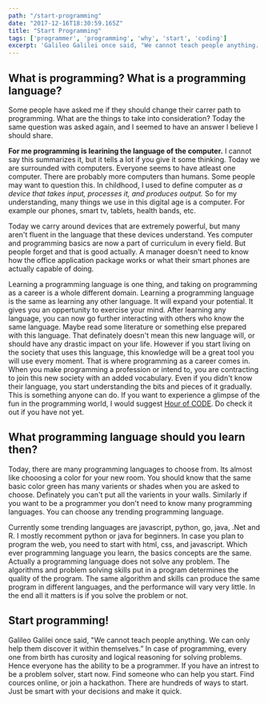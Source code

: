 ```yaml
---
path: "/start-programming"
date: "2017-12-16T18:30:59.165Z"
title: "Start Programming"
tags: ['programmer', 'programming', 'why', 'start', 'coding']
excerpt: 'Galileo Galilei once said, "We cannot teach people anything. We can only help them discover it within themselves.”'
---
```


## What is programming? What is a programming language?

Some people have asked me if they should change their carrer path to programming. What are the things to take into consideration? Today the same question was asked again, and I seemed to have an answer I believe I should share.

**For me programming is learining the language of the computer.** I cannot say this summarizes it, but it tells a lot if you give it some thinking. Today we are surrounded with computers. Everyone seems to have atleast one computer. There are probably more computers than humans. Some people may want to question this. In childhood, I used to define computer as _a device that takes input, processes it, and produces output._ So for my understanding, many things we use in this digital age is a computer. For example our phones, smart tv, tablets, health bands, etc.

Today we carry around devices that are extremely powerful, but many aren't fluent in the language that these devices understand. Yes computer and programming basics are now a part of curriculum in every field. But people forget and that is good actually. A manager doesn't need to know how the office application package works or what their smart phones are actually capable of doing.

Learning a programming language is one thing, and taking on programming as a career is a whole different domain. Learning a programming language is the same as learning any other language. It will expand your potential. It gives you an oppertunity to exercise your mind. After learning any language, you can now go further interacting with others who know the same language. Maybe read some literature or something else prepared with this language. That definately doesn't mean this new language will, or should have any drastic impact on your life. However if you start living on the society that uses this language, this knowledge will be a great tool you will use every moment. That is where programming as a career comes in. When you make programming a profession or intend to, you are contracting to join this new society with an added vocabulary. Even if you didn't know their language, you start understanding the bits and pieces of it gradually. This is something anyone can do. If you want to experience a glimpse of the fun in the programming world, I would suggest [Hour of CODE](https://hourofcode.com/ "Hour of code"). Do check it out if you have not yet.

## What programming language should you learn then?

Today, there are many programming languages to choose from. Its almost like chooosing a color for your new room. You should know that the same basic color green has many varients or shades when you are asked to choose. Definately you can't put all the varients in your walls. Similarly if you want to be a programmer you don't need to know many programming languages. You can choose any trending programming language.

Currently some trending languages are javascript, python, go, java, .Net and R. I mostly recomment python or java for beginners. In case you plan to program the web, you need to start with html, css, and javascript. Which ever programming language you learn, the basics concepts are the same. Actually a programming language does not solve any problem. The algorithms and problem solving skills put in a program determines the quality of the program. The same algorithm and skills can produce the same program in different languages, and the performance will vary very little. In the end all it matters is if you solve the problem or not.

## Start programming!

Galileo Galilei once said, "We cannot teach people anything. We can only help them discover it within themselves.” In case of programming, every one from birth has curosity and logical reasoning for solving problems. Hence everyone has the ability to be a programmer. If you have an intrest to be a problem solver, start now. Find someone who can help you start. Find cources online, or join a hackathon. There are hundreds of ways to start. Just be smart with your decisions and make it quick.

